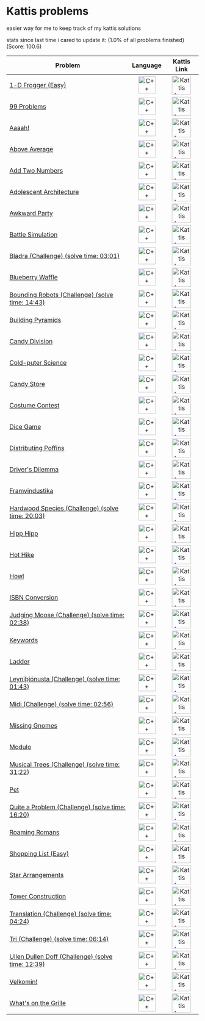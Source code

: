 
# Kattis problems

easier way for me to keep track of my kattis solutions

stats since last time i cared to update it: (1.0% of all problems finished) (Score: 100.6)

Problem | Language | Kattis Link
--- | --- | ---
[1-D Frogger (Easy)](./src/1-D%20Frogger%20(Easy)/1dfroggereasy.cpp) | <div align="center"><img src="https://img.icons8.com/ios-filled/50/000000/c-plus-plus-logo.png" alt="C++ Icon" width="45" height="45"></div>  | <div align="center">[<img src="https://archive.org/download/medium_202201/medium.png" alt="Kattis Logo" width="50" height="50">](https://open.kattis.com/problems/1dfroggereasy)</div>
[99 Problems](./src/99%20Problems/99problems.cpp) | <div align="center"><img src="https://img.icons8.com/ios-filled/50/000000/c-plus-plus-logo.png" alt="C++ Icon" width="45" height="45"></div>  | <div align="center">[<img src="https://archive.org/download/medium_202201/medium.png" alt="Kattis Logo" width="50" height="50">](https://open.kattis.com/problems/99problems)</div>
[Aaaah!](./src/Aaah!/aaaah.cpp) | <div align="center"><img src="https://img.icons8.com/ios-filled/50/000000/c-plus-plus-logo.png" alt="C++ Icon" width="45" height="45"></div>  | <div align="center">[<img src="https://archive.org/download/medium_202201/medium.png" alt="Kattis Logo" width="50" height="50">](https://open.kattis.com/problems/aaah)</div>
[Above Average](./src/Above%20Average/aboveAverage.cpp) | <div align="center"><img src="https://img.icons8.com/ios-filled/50/000000/c-plus-plus-logo.png" alt="C++ Icon" width="45" height="45"></div>  | <div align="center">[<img src="https://archive.org/download/medium_202201/medium.png" alt="Kattis Logo" width="50" height="50">](https://open.kattis.com/problems/aboveaverage)</div>
[Add Two Numbers](./src/Add%20Two%20Numbers/addTwoNumbers.cpp) | <div align="center"><img src="https://img.icons8.com/ios-filled/50/000000/c-plus-plus-logo.png" alt="C++ Icon" width="45" height="45"></div>  | <div align="center">[<img src="https://archive.org/download/medium_202201/medium.png" alt="Kattis Logo" width="50" height="50">](https://open.kattis.com/problems/addtwonumbers)</div>
[Adolescent Architecture](./src/Adolescent%20Architecture/adolescentArchitecture.cpp) | <div align="center"><img src="https://img.icons8.com/ios-filled/50/000000/c-plus-plus-logo.png" alt="C++ Icon" width="45" height="45"></div>  | <div align="center">[<img src="https://archive.org/download/medium_202201/medium.png" alt="Kattis Logo" width="50" height="50">](https://open.kattis.com/problems/adolescentarchitecture)</div>
[Awkward Party](./src/Awkward%20Party/awkwardParty.cpp) | <div align="center"><img src="https://img.icons8.com/ios-filled/50/000000/c-plus-plus-logo.png" alt="C++ Icon" width="45" height="45"></div>  | <div align="center">[<img src="https://archive.org/download/medium_202201/medium.png" alt="Kattis Logo" width="50" height="50">](https://open.kattis.com/problems/awkwardparty)</div>
[Battle Simulation](./src/Battle%20Simulation/battleSimulation.cpp) | <div align="center"><img src="https://img.icons8.com/ios-filled/50/000000/c-plus-plus-logo.png" alt="C++ Icon" width="45" height="45"></div>  | <div align="center">[<img src="https://archive.org/download/medium_202201/medium.png" alt="Kattis Logo" width="50" height="50">](https://open.kattis.com/problems/battlesimulation)</div>
[Bladra (Challenge) (solve time: 03:01)](./src/Bladra/bladra.cpp) | <div align="center"><img src="https://img.icons8.com/ios-filled/50/000000/c-plus-plus-logo.png" alt="C++ Icon" width="45" height="45"></div>  | <div align="center">[<img src="https://archive.org/download/medium_202201/medium.png" alt="Kattis Logo" width="50" height="50">](https://open.kattis.com/problems/bladra2)</div>
[Blueberry Waffle](./src/Blueberry%20Waffle/blueberryWaffle.cpp) | <div align="center"><img src="https://img.icons8.com/ios-filled/50/000000/c-plus-plus-logo.png" alt="C++ Icon" width="45" height="45"></div>  | <div align="center">[<img src="https://archive.org/download/medium_202201/medium.png" alt="Kattis Logo" width="50" height="50">](https://open.kattis.com/problems/blueberrywaffle)</div>
[Bounding Robots (Challenge) (solve time: 14:43)](./src/Bounding%20Robots/boundingRobots.cpp) | <div align="center"><img src="https://img.icons8.com/ios-filled/50/000000/c-plus-plus-logo.png" alt="C++ Icon" width="45" height="45"></div>  | <div align="center">[<img src="https://archive.org/download/medium_202201/medium.png" alt="Kattis Logo" width="50" height="50">](https://open.kattis.com/problems/boundingrobots)</div>
[Building Pyramids](./src/Building%20Pyramids/buildingPyramids.cpp) | <div align="center"><img src="https://img.icons8.com/ios-filled/50/000000/c-plus-plus-logo.png" alt="C++ Icon" width="45" height="45"></div>  | <div align="center">[<img src="https://archive.org/download/medium_202201/medium.png" alt="Kattis Logo" width="50" height="50">](https://open.kattis.com/problems/pyramids)</div>
[Candy Division](./src/Candy%20Division/candyDivision.cpp) | <div align="center"><img src="https://img.icons8.com/ios-filled/50/000000/c-plus-plus-logo.png" alt="C++ Icon" width="45" height="45"></div>  | <div align="center">[<img src="https://archive.org/download/medium_202201/medium.png" alt="Kattis Logo" width="50" height="50">](https://open.kattis.com/problems/candydivision)</div>
[Cold-puter Science](./src/Cold-puter%20Science/coldputerScience.cpp) | <div align="center"><img src="https://img.icons8.com/ios-filled/50/000000/c-plus-plus-logo.png" alt="C++ Icon" width="45" height="45"></div>  | <div align="center">[<img src="https://archive.org/download/medium_202201/medium.png" alt="Kattis Logo" width="50" height="50">](https://open.kattis.com/problems/cold)</div>
[Candy Store](./src/Candy%20Store/candyStore.cpp) | <div align="center"><img src="https://img.icons8.com/ios-filled/50/000000/c-plus-plus-logo.png" alt="C++ Icon" width="45" height="45"></div>  | <div align="center">[<img src="https://archive.org/download/medium_202201/medium.png" alt="Kattis Logo" width="50" height="50">](https://open.kattis.com/problems/candystore)</div>
[Costume Contest](./src/Costume%20Contest/costumeContest.cpp) | <div align="center"><img src="https://img.icons8.com/ios-filled/50/000000/c-plus-plus-logo.png" alt="C++ Icon" width="45" height="45"></div>  | <div align="center">[<img src="https://archive.org/download/medium_202201/medium.png" alt="Kattis Logo" width="50" height="50">](https://open.kattis.com/problems/costumecontest)</div>
[Dice Game](./src/Dice%20Game/diceGame.cpp) | <div align="center"><img src="https://img.icons8.com/ios-filled/50/000000/c-plus-plus-logo.png" alt="C++ Icon" width="45" height="45"></div>  | <div align="center">[<img src="https://archive.org/download/medium_202201/medium.png" alt="Kattis Logo" width="50" height="50">](https://open.kattis.com/problems/dicegame)</div>
[Distributing Poffins](./src/Distributing%20Poffins/distributingPoffins.cpp) | <div align="center"><img src="https://img.icons8.com/ios-filled/50/000000/c-plus-plus-logo.png" alt="C++ Icon" width="45" height="45"></div>  | <div align="center">[<img src="https://archive.org/download/medium_202201/medium.png" alt="Kattis Logo" width="50" height="50">](https://open.kattis.com/problems/distributingpoffins)</div>
[Driver's Dilemma](./src/Driver's%20Dilemma/driversDilemma.cpp) | <div align="center"><img src="https://img.icons8.com/ios-filled/50/000000/c-plus-plus-logo.png" alt="C++ Icon" width="45" height="45"></div>  | <div align="center">[<img src="https://archive.org/download/medium_202201/medium.png" alt="Kattis Logo" width="50" height="50">](https://open.kattis.com/problems/driversdilemma)</div>
[Framvindustika](./src/Framvindustika/framvindustika.cpp) | <div align="center"><img src="https://img.icons8.com/ios-filled/50/000000/c-plus-plus-logo.png" alt="C++ Icon" width="45" height="45"></div>  | <div align="center">[<img src="https://archive.org/download/medium_202201/medium.png" alt="Kattis Logo" width="50" height="50">](https://open.kattis.com/problems/framvindustika)</div>
[Hardwood Species (Challenge) (solve time: 20:03)](./src/Hardwood%20Species/hardwoodSpecies.cpp) | <div align="center"><img src="https://img.icons8.com/ios-filled/50/000000/c-plus-plus-logo.png" alt="C++ Icon" width="45" height="45"></div>  | <div align="center">[<img src="https://archive.org/download/medium_202201/medium.png" alt="Kattis Logo" width="50" height="50">](https://open.kattis.com/problems/hardwoodspecies)</div>
[Hipp Hipp](./src/Hipp%20Hipp/hippHipp.cpp) | <div align="center"><img src="https://img.icons8.com/ios-filled/50/000000/c-plus-plus-logo.png" alt="C++ Icon" width="45" height="45"></div>  | <div align="center">[<img src="https://archive.org/download/medium_202201/medium.png" alt="Kattis Logo" width="50" height="50">](https://open.kattis.com/problems/hipphipp)</div>
[Hot Hike](./src/Hot%20Hike/hotHike.cpp) | <div align="center"><img src="https://img.icons8.com/ios-filled/50/000000/c-plus-plus-logo.png" alt="C++ Icon" width="45" height="45"></div>  | <div align="center">[<img src="https://archive.org/download/medium_202201/medium.png" alt="Kattis Logo" width="50" height="50">](https://open.kattis.com/problems/hothike)</div>
[Howl](./src/Howl/howl.cpp) | <div align="center"><img src="https://img.icons8.com/ios-filled/50/000000/c-plus-plus-logo.png" alt="C++ Icon" width="45" height="45"></div>  | <div align="center">[<img src="https://archive.org/download/medium_202201/medium.png" alt="Kattis Logo" width="50" height="50">](https://open.kattis.com/problems/howl)</div>
[ISBN Conversion](./src/ISBN%20Conversion/isbnConversion.cpp) | <div align="center"><img src="https://img.icons8.com/ios-filled/50/000000/c-plus-plus-logo.png" alt="C++ Icon" width="45" height="45"></div>  | <div align="center">[<img src="https://archive.org/download/medium_202201/medium.png" alt="Kattis Logo" width="50" height="50">](https://open.kattis.com/problems/isbnconversion)</div>
[Judging Moose (Challenge) (solve time: 02:38)](./src/Judging%20Moose/judginMoose.cpp) | <div align="center"><img src="https://img.icons8.com/ios-filled/50/000000/c-plus-plus-logo.png" alt="C++ Icon" width="45" height="45"></div>  | <div align="center">[<img src="https://archive.org/download/medium_202201/medium.png" alt="Kattis Logo" width="50" height="50">](https://open.kattis.com/problems/judgingmoose)</div>
[Keywords](./src/Keywords/keywords.cpp) | <div align="center"><img src="https://img.icons8.com/ios-filled/50/000000/c-plus-plus-logo.png" alt="C++ Icon" width="45" height="45"></div>  | <div align="center">[<img src="https://archive.org/download/medium_202201/medium.png" alt="Kattis Logo" width="50" height="50">](https://open.kattis.com/problems/keywords)</div>
[Ladder](./src/Ladder/ladder.cpp) | <div align="center"><img src="https://img.icons8.com/ios-filled/50/000000/c-plus-plus-logo.png" alt="C++ Icon" width="45" height="45"></div>  | <div align="center">[<img src="https://archive.org/download/medium_202201/medium.png" alt="Kattis Logo" width="50" height="50">](https://open.kattis.com/problems/ladder)</div>
[Leyniþjónusta (Challenge) (solve time: 01:43)](./src/Leyniþjónusta/leyniþjónusta.cpp) | <div align="center"><img src="https://img.icons8.com/ios-filled/50/000000/c-plus-plus-logo.png" alt="C++ Icon" width="45" height="45"></div>  | <div align="center">[<img src="https://archive.org/download/medium_202201/medium.png" alt="Kattis Logo" width="50" height="50">](https://open.kattis.com/problems/leynithjonusta)</div>
[Midi (Challenge) (solve time: 02:56)](./src/Midi/midi.cpp) | <div align="center"><img src="https://img.icons8.com/ios-filled/50/000000/c-plus-plus-logo.png" alt="C++ Icon" width="45" height="45"></div>  | <div align="center">[<img src="https://archive.org/download/medium_202201/medium.png" alt="Kattis Logo" width="50" height="50">](https://open.kattis.com/problems/midi)</div>
[Missing Gnomes](./src/Missing%20Gnomes/missingGnomes.cpp) | <div align="center"><img src="https://img.icons8.com/ios-filled/50/000000/c-plus-plus-logo.png" alt="C++ Icon" width="45" height="45"></div>  | <div align="center">[<img src="https://archive.org/download/medium_202201/medium.png" alt="Kattis Logo" width="50" height="50">](https://open.kattis.com/problems/missinggnomes)</div>
[Modulo](./src/Modulo/modulo.cpp) | <div align="center"><img src="https://img.icons8.com/ios-filled/50/000000/c-plus-plus-logo.png" alt="C++ Icon" width="45" height="45"></div> | <div align="center">[<img src="https://archive.org/download/medium_202201/medium.png" alt="Kattis Logo" width="50" height="50">](https://open.kattis.com/problems/modulo)</div>
[Musical Trees (Challenge) (solve time: 31:22)](./src/Musical%20Trees/musicalTrees.cpp) | <div align="center"><img src="https://img.icons8.com/ios-filled/50/000000/c-plus-plus-logo.png" alt="C++ Icon" width="45" height="45"></div> | <div align="center">[<img src="https://archive.org/download/medium_202201/medium.png" alt="Kattis Logo" width="50" height="50">](https://open.kattis.com/problems/musicaltrees)</div>
[Pet](./src/Pet/pet.cpp) | <div align="center"><img src="https://img.icons8.com/ios-filled/50/000000/c-plus-plus-logo.png" alt="C++ Icon" width="45" height="45"></div> | <div align="center">[<img src="https://archive.org/download/medium_202201/medium.png" alt="Kattis Logo" width="50" height="50">](https://open.kattis.com/problems/pet)</div>
[Quite a Problem (Challenge) (solve time: 16:20)](./src/Quite%20a%20Problem/quiteAProblem.cpp) | <div align="center"><img src="https://img.icons8.com/ios-filled/50/000000/c-plus-plus-logo.png" alt="C++ Icon" width="45" height="45"></div> | <div align="center">[<img src="https://archive.org/download/medium_202201/medium.png" alt="Kattis Logo" width="50" height="50">](https://open.kattis.com/problems/quiteaproblem)</div>
[Roaming Romans](./src/Roaming%20Romans/roamingRomans.cpp) | <div align="center"><img src="https://img.icons8.com/ios-filled/50/000000/c-plus-plus-logo.png" alt="C++ Icon" width="45" height="45"></div> | <div align="center">[<img src="https://archive.org/download/medium_202201/medium.png" alt="Kattis Logo" width="50" height="50">](https://open.kattis.com/problems/romans)</div>
[Shopping List (Easy)](./src/Shopping%20List%20(Easy)/shoppingList(Easy).cpp) | <div align="center"><img src="https://img.icons8.com/ios-filled/50/000000/c-plus-plus-logo.png" alt="C++ Icon" width="45" height="45"></div> | <div align="center">[<img src="https://archive.org/download/medium_202201/medium.png" alt="Kattis Logo" width="50" height="50">](https://open.kattis.com/problems/shoppinglisteasy)</div>
[Star Arrangements](./src/Star%20Arrangements/starArrangments.cpp) | <div align="center"><img src="https://img.icons8.com/ios-filled/50/000000/c-plus-plus-logo.png" alt="C++ Icon" width="45" height="45"></div> | <div align="center">[<img src="https://archive.org/download/medium_202201/medium.png" alt="Kattis Logo" width="50" height="50">](https://open.kattis.com/problems/stararrangements)</div>
[Tower Construction](./src/Tower%20Construction/towerConstruction.cpp) | <div align="center"><img src="https://img.icons8.com/ios-filled/50/000000/c-plus-plus-logo.png" alt="C++ Icon" width="45" height="45"></div> | <div align="center">[<img src="https://archive.org/download/medium_202201/medium.png" alt="Kattis Logo" width="50" height="50">](https://open.kattis.com/problems/tornbygge)</div>
[Translation (Challenge) (solve time: 04:24)](./src/Translation/translation.cpp) | <div align="center"><img src="https://img.icons8.com/ios-filled/50/000000/c-plus-plus-logo.png" alt="C++ Icon" width="45" height="45"></div> | <div align="center">[<img src="https://archive.org/download/medium_202201/medium.png" alt="Kattis Logo" width="50" height="50">](https://open.kattis.com/problems/translation)</div>
[Tri (Challenge) (solve time: 06:14)](./src/Tri/tri.cpp) | <div align="center"><img src="https://img.icons8.com/ios-filled/50/000000/c-plus-plus-logo.png" alt="C++ Icon" width="45" height="45"></div> | <div align="center">[<img src="https://archive.org/download/medium_202201/medium.png" alt="Kattis Logo" width="50" height="50">](https://open.kattis.com/problems/tri)</div>
[Ullen Dullen Doff (Challenge) (solve time: 12:39)](./src/Ullen%20dullen%20doff/ullenDullenDoff.cpp) | <div align="center"><img src="https://img.icons8.com/ios-filled/50/000000/c-plus-plus-logo.png" alt="C++ Icon" width="45" height="45"></div> | <div align="center">[<img src="https://archive.org/download/medium_202201/medium.png" alt="Kattis Logo" width="50" height="50">](https://open.kattis.com/problems/ullendullendoff)</div>
[Velkomin!](./src/Velkomin!/velkomin.cpp) | <div align="center"><img src="https://img.icons8.com/ios-filled/50/000000/c-plus-plus-logo.png" alt="C++ Icon" width="45" height="45"></div> | <div align="center">[<img src="https://archive.org/download/medium_202201/medium.png" alt="Kattis Logo" width="50" height="50">](https://open.kattis.com/problems/velkomin)</div>
[What's on the Grille](./src/What's%20on%20the%20Grille/whatsOnTheGrille.cpp) | <div align="center"><img src="https://img.icons8.com/ios-filled/50/000000/c-plus-plus-logo.png" alt="C++ Icon" width="45" height="45"></div> | <div align="center">[<img src="https://archive.org/download/medium_202201/medium.png" alt="Kattis Logo" width="50" height="50">](https://open.kattis.com/problems/grille)</div>
